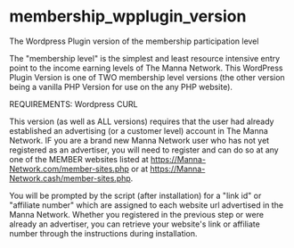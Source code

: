 # membership_wpplugin_version
The Wordpress Plugin version of the membership participation level


The "membership level" is the simplest and least resource intensive entry point to the income earning levels of The Manna Network. This WordPress Plugin Version is one of TWO membership level versions (the other version being a vanilla PHP Version for use on the any PHP website).

REQUIREMENTS: 
Wordpress
CURL

This version (as well as ALL versions) requires that the user had already established an advertising (or a customer level) account in The Manna Network. IF you are a brand new Manna Network user who has not yet registered as an advertiser, you will need to register and can do so at any one of the MEMBER websites listed at https://Manna-Network.com/member-sites.php or at https://Manna-Network.cash/member-sites.php.

You will be prompted by the script (after installation) for a "link id" or "affiliate number" which are assigned to each website url advertised in the Manna Network. Whether you registered in the previous step or were already an advertiser, you can retrieve your website's link or affiliate number through the instructions during installation.
